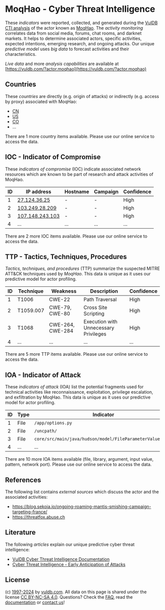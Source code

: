 # MoqHao - Cyber Threat Intelligence

These _indicators_ were reported, collected, and generated during the [VulDB CTI analysis](https://vuldb.com/?kb.cti) of the actor known as [MoqHao](https://vuldb.com/?actor.moqhao). The _activity monitoring_ correlates data from social media, forums, chat rooms, and darknet markets. It helps to determine associated actors, specific activities, expected intentions, emerging research, and ongoing attacks. Our unique _predictive model_ uses _big data_ to forecast activities and their characteristics.

_Live data_ and more _analysis capabilities_ are available at [https://vuldb.com/?actor.moqhao](https://vuldb.com/?actor.moqhao)

## Countries

These _countries_ are directly (e.g. origin of attacks) or indirectly (e.g. access by proxy) associated with MoqHao:

* [CN](https://vuldb.com/?country.cn)
* [US](https://vuldb.com/?country.us)
* [CO](https://vuldb.com/?country.co)
* ...

There are 1 more country items available. Please use our online service to access the data.

## IOC - Indicator of Compromise

These _indicators of compromise_ (IOC) indicate associated network resources which are known to be part of research and attack activities of MoqHao.

ID | IP address | Hostname | Campaign | Confidence
-- | ---------- | -------- | -------- | ----------
1 | [27.124.36.25](https://vuldb.com/?ip.27.124.36.25) | - | - | High
2 | [103.249.28.209](https://vuldb.com/?ip.103.249.28.209) | - | - | High
3 | [107.148.243.103](https://vuldb.com/?ip.107.148.243.103) | - | - | High
4 | ... | ... | ... | ...

There are 2 more IOC items available. Please use our online service to access the data.

## TTP - Tactics, Techniques, Procedures

_Tactics, techniques, and procedures_ (TTP) summarize the suspected MITRE ATT&CK techniques used by _MoqHao_. This data is unique as it uses our predictive model for actor profiling.

ID | Technique | Weakness | Description | Confidence
-- | --------- | -------- | ----------- | ----------
1 | T1006 | CWE-22 | Path Traversal | High
2 | T1059.007 | CWE-79, CWE-80 | Cross Site Scripting | High
3 | T1068 | CWE-264, CWE-284 | Execution with Unnecessary Privileges | High
4 | ... | ... | ... | ...

There are 5 more TTP items available. Please use our online service to access the data.

## IOA - Indicator of Attack

These _indicators of attack_ (IOA) list the potential fragments used for technical activities like reconnaissance, exploitation, privilege escalation, and exfiltration by MoqHao. This data is unique as it uses our predictive model for actor profiling.

ID | Type | Indicator | Confidence
-- | ---- | --------- | ----------
1 | File | `/app/options.py` | High
2 | File | `/uncpath/` | Medium
3 | File | `core/src/main/java/hudson/model/FileParameterValue.java` | High
4 | ... | ... | ...

There are 10 more IOA items available (file, library, argument, input value, pattern, network port). Please use our online service to access the data.

## References

The following list contains _external sources_ which discuss the actor and the associated activities:

* https://blog.sekoia.io/ongoing-roaming-mantis-smishing-campaign-targeting-france/
* https://threatfox.abuse.ch

## Literature

The following _articles_ explain our unique predictive cyber threat intelligence:

* [VulDB Cyber Threat Intelligence Documentation](https://vuldb.com/?kb.cti)
* [Cyber Threat Intelligence - Early Anticipation of Attacks](https://www.scip.ch/en/?labs.20201022)

## License

(c) [1997-2024](https://vuldb.com/?kb.changelog) by [vuldb.com](https://vuldb.com/?kb.about). All data on this page is shared under the license [CC BY-NC-SA 4.0](https://creativecommons.org/licenses/by-nc-sa/4.0/). Questions? Check the [FAQ](https://vuldb.com/?kb.faq), read the [documentation](https://vuldb.com/?kb) or [contact us](https://vuldb.com/?contact)!
